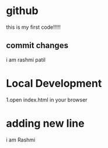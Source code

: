 # github
this is my first code!!!!!



## commit changes

i am rashmi patil

# Local Development

1.open index.html in your browser

# adding new line

i am Rashmi 